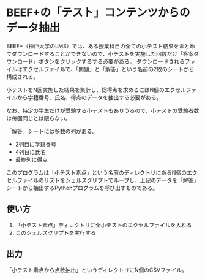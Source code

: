 # BEEF+の「テスト」コンテンツからのデータ抽出

BEEF+（神戸大学のLMS）では、ある授業科目の全ての小テスト結果をまとめてダウンロードすることができないので、小テストを実施した回数だけ「答案ダウンロード」ボタンをクリックするする必要がある。
ダウンロードされるファイルはエクセルファイルで、「問題」と「解答」という名前の2枚のシートから構成される。

小テストをN回実施した結果を集計し、総得点を求めるにはN個のエクセルファイルから学籍番号、氏名、得点のデータを抽出する必要がある。

なお、特定の学生だけが受験する小テストもありうるので、小テストの受験者数は毎回同じとは限らない。

「解答」シートには多数の列がある。
- 2列目に学籍番号
- 4列目に氏名
- 最終列に得点

このプログラムは「小テスト素点」という名前のディレクトリにあるN個のエクセルファイルのリストをシェルスクリプトでループし、上記のデータを「解答」シートから抽出するPythonプログラムを呼び出すものである。

## 使い方

1. 「小テスト素点」ディレクトリに全小テストのエクセルファイルを入れる
2. このシェルスクリプトを実行する

## 出力

「小テスト素点から点数抽出」というディレクトリにN個のCSVファイル。

